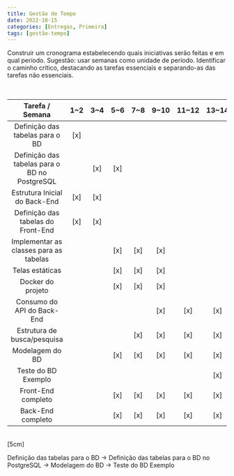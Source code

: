 ```yaml
---
title: Gestão de Tempo
date: 2022-10-15
categories: [Entregas, Primeira]
tags: [gestão-tempo]
---
```


Construir um cronograma estabelecendo quais iniciativas serão feitas e em qual período. Sugestão: usar semanas como unidade de período.
Identificar o caminho crítico, destacando as tarefas essenciais e separando-as das tarefas não essenciais.

<br />

<div align="center">

| Tarefa / Semana | 1~2 | 3~4 | 5~6 | 7~8 | 9~10 | 11~12 | 13~14 | 15~16 |
| :---: | :---: | :---: | :---: | :---: | :---: | :---: | :---: | :---: |
| Definição das tabelas para o BD | [x] |  |  |  |  |  |  |  |
| Definição das tabelas para o BD no PostgreSQL |  | [x] | [x] |  |  |  |  |  |
| Estrutura Inicial do Back-End | [x] | [x] |  |  |  |  |  |  |
| Definição das tabelas do Front-End | [x] | [x] |  |  |  |  |  |  |
| Implementar as classes para as tabelas |  |  | [x] | [x] | [x] |  |  |  |
| Telas estáticas |  |  | [x] | [x] | [x] |  |  |  |
| Docker do projeto |  |  | [x] | [x] | [x] |  |  |  |
| Consumo do API do Back-End |  |  |  |  | [x] | [x] | [x] |  |
| Estrutura de busca/pesquisa |  |  |  | [x] | [x] | [x] | [x] |  |
| Modelagem do BD |  |  | [x] | [x] | [x] | [x] | [x] |  |
| Teste do BD Exemplo |  |  |  |  |  |  | [x] |  |
| Front-End completo |  |  | [x] | [x] | [x] | [x] | [x] | [x] |
| Back-End completo |  |  | [x] | [x] | [x] | [x] | [x] | [x] |

</div>

<br />[5cm]

Definição das tabelas para o BD $\rightarrow$ Definição das tabelas para o BD no PostgreSQL $\rightarrow$ Modelagem do BD $\rightarrow$ Teste do BD Exemplo